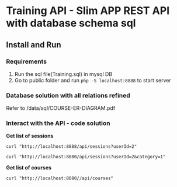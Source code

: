 # Training API - Slim APP REST API with database schema sql

## Install and Run
### Requirements
1. Run the sql file(Training.sql) in mysql DB
2. Go to public folder and run ```php -S localhost:8888``` to start server

### Database solution with all relations refined
Refer to /data/sql/COURSE-ER-DIAGRAM.pdf

### Interact with the API - code solution

__Get list of sessions__

```curl "http://localhost:8888/api/sessions?userId=2"```

```curl "http://localhost:8080/api/sessions?userId=2&category=1"```

__Get list of courses__

```curl "http://localhost:8080//api/courses"```

